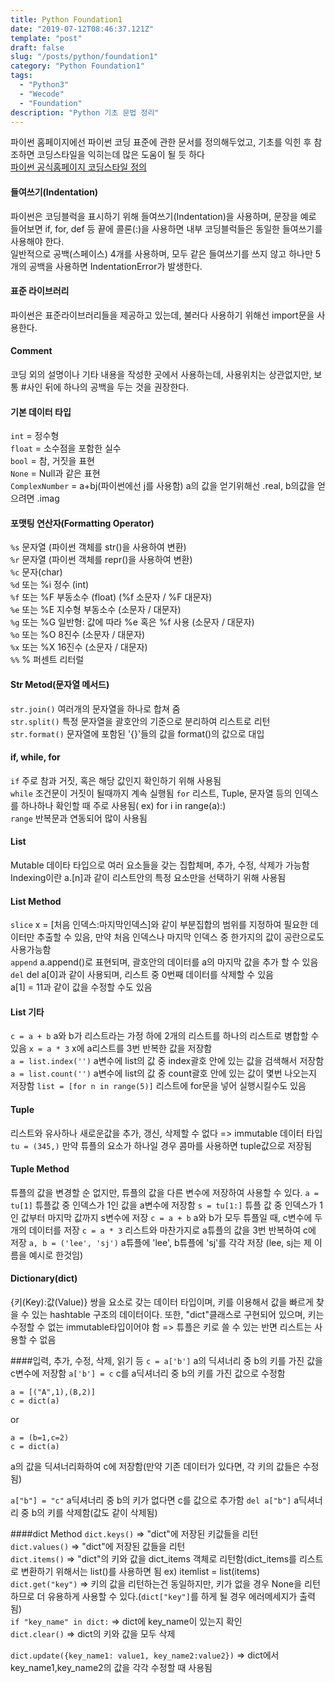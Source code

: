 ```yaml
---
title: Python Foundation1
date: "2019-07-12T08:46:37.121Z"
template: "post"
draft: false
slug: "/posts/python/foundation1"
category: "Python Foundation1"
tags:
  - "Python3"
  - "Wecode"
  - "Foundation"
description: "Python 기초 문법 정리"
---
```


파이썬 홈페이지에선 파이썬 코딩 표준에 관한 문서를 정의해두었고, 기초를 익힌 후 참조하면 코딩스타일을 익히는데 많은 도움이 될 듯 하다   
[파이썬 공식홈페이지 코딩스타일 정의](https://www.python.org/dev/peps/pep-0008)

#### 들여쓰기(Indentation)
파이썬은 코딩블럭을 표시하기 위해 들여쓰기(Indentation)을 사용하며, 문장을 예로 들어보면 if, for, def 등 끝에 콜론(:)을 사용하면 내부 코딩블럭들은 동일한 들여쓰기를 사용해야 한다.  
일반적으로 공백(스페이스) 4개를 사용하며, 모두 같은 들여쓰기를 쓰지 않고 하나만 5개의 공백을 사용하면 IndentationError가 발생한다.

#### 표준 라이브러리
파이썬은 표준라이브러리들을 제공하고 있는데, 불러다 사용하기 위해선 import문을 사용한다.  


#### Comment
코딩 외의 설명이나 기타 내용을 작성한 곳에서 사용하는데, 사용위치는 상관없지만, 보통 #사인 뒤에 하나의 공백을 두는 것을 권장한다.

#### 기본 데이터 타입
`int`           = 정수형    
`float`         = 소수점을 포함한 실수   
`bool`          = 참, 거짓을 표현    
`None`          = Null과 같은 표현     
`ComplexNumber` = a+bj(파이썬에선 j를 사용함)
                a의 값을 얻기위해선 .real, b의값을 얻으려면 .imag  

#### 포맷팅 연산자(Formatting Operator) 
`%s`	       문자열 (파이썬 객체를 str()을 사용하여 변환)    
`%r`	       문자열 (파이썬 객체를 repr()을 사용하여 변환)    
`%c`	       문자(char)    
`%d` 또는 %i	정수 (int)    
`%f` 또는 %F	부동소수 (float) (%f 소문자 / %F 대문자)    
`%e` 또는 %E	지수형 부동소수 (소문자 / 대문자)    
`%g` 또는 %G	일반형: 값에 따라 %e 혹은 %f 사용 (소문자 / 대문자)    
`%o` 또는 %O	8진수 (소문자 / 대문자)    
`%x` 또는 %X	16진수 (소문자 / 대문자)    
`%%`	       % 퍼센트 리터럴    

#### Str Metod(문자열 메서드)
`str.join()` 여러개의 문자열을 하나로 합쳐 줌    
`str.split()` 특정 문자열을 괄호안의 기준으로 분리하여 리스트로 리턴    
`str.format()` 문자열에 포함된 '{}'들의 값을 format()의 값으로 대입    

#### if, while, for
`if` 주로 참과 거짓, 혹은 해당 값인지 확인하기 위해 사용됨    
`while` 조건문이 거짓이 될때까지 계속 실행됨
`for` 리스트, Tuple, 문자열 등의 인덱스를 하나하나 확인할 때 주로 사용됨( ex) for i in range(a):)   
`range` 반복문과 연동되어 많이 사용됨

#### List
Mutable 데이타 타입으로 여러 요소들을 갖는 집합체며, 추가, 수정, 삭제가 가능함   
Indexing이란 a.[n]과 같이 리스트안의 특정 요소만을 선택하기 위해 사용됨 

#### List Method
`slice` x = [처음 인덱스:마지막인덱스]와 같이 부분집합의 범위를 지정하여 필요한 데이터만 추출할 수 있음, 만약 처음 인덱스나 마지막 인덱스 중 한가지의 값이 공란으로도 사용가능함    
`append` a.append()로 표현되며, 괄호안의 데이터를 a의 마지막 값을 추가 할 수 있음
`del` del a[0]과 같이 사용되며, 리스트 중 0번째 데이터를 삭제할 수 있음   
a[1] = 11과 같이 값을 수정할 수도 있음   

#### List 기타
`c = a + b` a와 b가 리스트라는 가정 하에 2개의 리스트를 하나의 리스트로 병합할 수 있음
`x = a * 3` x에 a리스트를 3번 반복한 값을 저장함    
`a = list.index('')` a변수에 list의 값 중 index괄호 안에 있는 값을 검색해서 저장함 
`a = list.count('')` a변수에 list의 값 중 count괄호 안에 있는 값이 몇번 나오는지 저장함
`list = [for n in range(5)]` 리스트에 for문을 넣어 실행시킬수도 있음

#### Tuple
리스트와 유사하나 새로운값을 추가, 갱신, 삭제할 수 없다 => immutable 데이터 타입    
`tu = (345,)` 만약 튜플의 요소가 하나일 경우 콤마를 사용하면 tuple값으로 저장됨

#### Tuple Method
튜플의 값을 변경할 순 없지만, 튜플의 값을 다른 변수에 저장하여 사용할 수 있다.
`a = tu[1]` 튜플값 중 인덱스가 1인 값을 a변수에 저장함
`s = tu[1:]`  튜플 값 중 인덱스가 1인 값부터 마지막 값까지 s변수에 저장
`c = a + b` a와 b가 모두 튜플일 때, c변수에 두개의 데이터를 저장
`c = a * 3` 리스트와 마찬가지로 a튜플의 값을 3번 반복하여 c에 저장
`a, b = ('lee', 'sj')` a튜플에 'lee', b튜플에 'sj'를 각각 저장 (lee, sj는 제 이름을 예시로 한것임)

#### Dictionary(dict)
{키(Key):값(Value)} 쌍을 요소로 갖는 데이터 타입이며, 키를 이용해서 값을 빠르게 찾을 수 있는 hashtable 구조의 데이터이다. 또한, "dict"클래스로 구현되어 있으며, 키는 수정할 수 없는 immutable타입이어야 함 => 튜플은 키로 쓸 수 있는 반면 리스트는 사용할 수 없음

####입력, 추가, 수정, 삭제, 읽기 등
`c = a['b']` a의 딕셔너리 중 b의 키를 가진 값을 c변수에 저장함
`a['b'] = c` c를 a딕셔너리 중 b의 키를 가진 값으로 수정함
```
a = [("A",1),(B,2)]
c = dict(a)
```
or
```
a = (b=1,c=2)
c = dict(a)
```
a의 값을 딕셔너리화하여 c에 저장함(만약 기존 데이터가 있다면, 각 키의 값들은 수정됨)

`a["b"] = "c"` a딕셔너리 중 b의 키가 없다면 c를 값으로 추가함
`del a["b"]` a딕셔너리 중 b의 키를 삭제함(값도 같이 삭제됨)

####dict Method
`dict.keys()` => "dict"에 저장된 키값들을 리턴  
`dict.values()` => "dict"에 저장된 값들을 리턴  
`dict.items()` => "dict"의 키와 값을 dict_items 객체로 리턴함(dict_items를 리스트로 변환하기 위해서는 list()를 사용하면 됨 ex) itemlist = list(items)   
`dict.get("key")` => 키의 값을 리턴하는건 동일하지만, 키가 없을 경우 None을 리턴하므로 더 유용하게 사용할 수 있다.(`dict["key"]`를 하게 될 경우 에러메세지가 출력됨)  
`if "key_name" in dict:` => dict에 key_name이 있는지 확인  
`dict.clear()` => dict의 키와 값을 모두 삭제

`dict.update({key_name1: value1, key_name2:value2})` => dict에서 key_name1,key_name2의 값을 각각 수정할 때 사용됨

